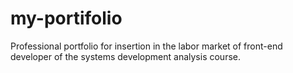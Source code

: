 # my-portifolio
Professional portfolio for insertion in the labor market of front-end developer of the systems development analysis course.

